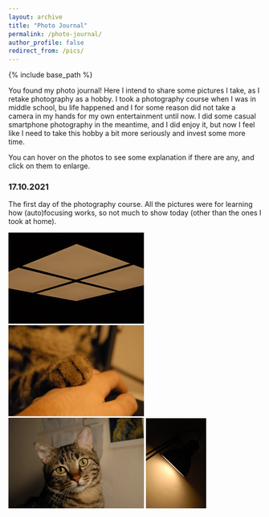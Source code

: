 ```yaml
---
layout: archive
title: "Photo Journal"
permalink: /photo-journal/
author_profile: false
redirect_from: /pics/
---
```


{% include base_path %}

You found my photo journal! Here I intend to share some pictures I take, as I retake photography as a hobby. I took a photography course when I was in middle school, bu life happened and I for some reason did not take a camera in my hands for my own entertainment until now. I did some casual smartphone photography in the meantime, and I did enjoy it, but now I feel like I need to take this hobby a bit more seriously and invest some more time.

You can hover on the photos to see some explanation if there are any, and click on them to enlarge.

### 17.10.2021

The first day of the photography course. All the pictures were for learning how (auto)focusing works, so not much to show today (other than the ones I took at home).

[<img src="/images/photoJournal/ceil.jpg" width="270">](/images/photoJournal/ceil.jpg "I took this one just to scratch my symmetry obsession, and it's the only one from the actual course.") [<img src="/images/photoJournal/paw.jpg" width="270">](/images/photoJournal/paw.jpg "Just a fluffy paw. I originally wanted to take a picture of him (Garavel, my cat) sleeping but the camera's autofocus noises startled him.") [<img src="/images/photoJournal/garavel.jpg" width="270">](/images/photoJournal/garavel.jpg "He's annoyed I woke him up.") [<img src="/images/photoJournal/lampsym.jpg" width="120">](/images/photoJournal/lampsym.jpg "Playing with the light (literally), the shadow (indirectly) and geometric patterns.") 

<!-- <a class="twitter-timeline" href="https://twitter.com/ogulyurdakul?ref_src=twsrc%5Etfw" width="250" height="500">Tweets by ogulyurdakul</a> <script async src="https://platform.twitter.com/widgets.js" charset="utf-8"></script> -->

<!-- [<img src="/images/bio-photo.jpg" width="32%">](/images/bio-photo.jpg "This is Boostnote's repository This is Boostnote's repository This is Boostnote's repository This is Boostnote's repository This is Boostnote's repository This is Boostnote's repository This is Boostnote's repository This is Boostnote's repository This is Boostnote's repository This is Boostnote's repository This is Boostnote's repository This is Boostnote's repository This is Boostnote's repository This is Boostnote's repository This is Boostnote's repository ") [<img src="/images/bio-photo.jpg" width="32%">](http://instagram.com/) [<img src="/images/bio-photo.jpg" width="32%">](http://instagram.com/)  -->